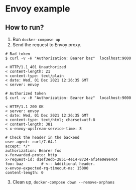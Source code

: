 # Envoy example

## How to run?

1. Run `docker-compose up`
2. Send the request to Envoy proxy.

```shell
# Bad token
$ curl -v -H "Authorization: Bearer baz"  localhost:9000

< HTTP/1.1 401 Unauthorized
< content-length: 21
< content-type: text/plain
< date: Wed, 01 Dec 2021 12:26:35 GMT
< server: envoy

# Authorized token
$ curl -v -H "Authorization: Bearer baz"  localhost:9000

< HTTP/1.1 200 OK
< server: envoy
< date: Wed, 01 Dec 2021 12:26:35 GMT
< content-type: text/html; charset=utf-8
< content-length: 381
< x-envoy-upstream-service-time: 8

# Check the header in the backend
user-agent: curl/7.64.1
accept: */*
authorization: Bearer foo
x-forwarded-proto: http
x-request-id: d1ef3edb-2851-4e14-8724-af14e0e9e4c4
foo: baz        # <-- Additional header.
x-envoy-expected-rq-timeout-ms: 15000
content-length: 0
```
3. Clean up, `docker-compose down --remove-orphans`
